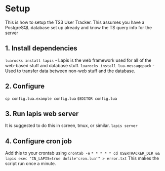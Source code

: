 # Setup
This is how to setup the TS3 User Tracker. This assumes you have a PostgreSQL database set up already and know the TS query info for the server

## 1. Install dependencies
`luarocks install lapis` - Lapis is the web framework used for all of the web-based stuff and database stuff.
`luarocks install lua-messagepack` - Used to transfer data between non-web stuff and the database.

## 2. Configure
`cp config.lua.example config.lua`
`$EDITOR config.lua`

## 3. Run lapis web server
It is suggested to do this in screen, tmux, or similar.
`lapis server`

## 4. Configure cron job
Add this to your crontab using `crontab -e`
`* * * * * cd USERTRACKER_DIR && lapis exec "IN_LAPIS=true dofile'cron.lua'" > error.txt`
This makes the script run once a minute.
